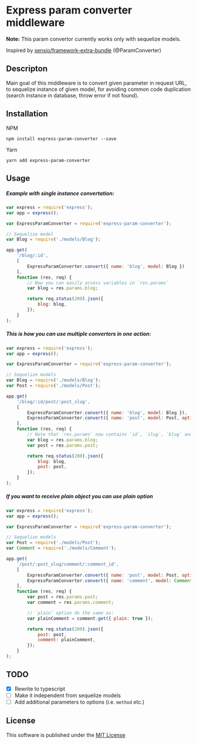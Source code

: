 # Express param converter middleware

**Note:** This param convertor currently works only with sequelize models.

Inspired by [sensio/framework-extra-bundle](https://github.com/sensiolabs/SensioFrameworkExtraBundle) (@ParamConverter)

Descripton
----
Main goal of this middleware is to convert given parameter in request URL, to sequelize instance of given model, for avoiding common code duplication (search instance in database, throw error if not found).


Installation
----
NPM
```console
npm install express-param-converter --save
```

Yarn
```
yarn add express-param-converter
```

Usage
----

##### Example with single instance convertation:
```javascript
var express = require('express');
var app = express();

var ExpressParamConverter = require('express-param-converter');

// Sequelize model
var Blog = require('./models/Blog');

app.get(
    '/blog/:id',
    [
        ExpressParamConverter.convert({ name: 'blog', model: Blog })
    ],
    function (res, req) {
        // Now you can easily access variables in `res.params`
        var blog = res.params.blog;

        return req.status(200).json({
            blog: blog,
        });
    }
);
```

##### This is how you can use multiple converters in one action:
```javascript
var express = require('express');
var app = express();

var ExpressParamConverter = require('express-param-converter');

// Sequelize models
var Blog = require('./models/Blog');
var Post = require('./models/Post');

app.get(
    '/blog/:id/post/:post_slug',
    [
        ExpressParamConverter.convert({ name: 'blog', model: Blog }),
        ExpressParamConverter.convert({ name: 'post', model: Post, options: { mappings: { post_slug: 'slug' } } })
    ],
    function (res, req) {
        // Note that `res.params` now contains `id`, `slug`, `blog` and `post` variables
        var blog = res.params.blog;
        var post = res.params.post;

        return req.status(200).json({
            blog: blog,
            post: post,
        });
    }
);
```

##### If you want to receive plain object you can use **plain** option
```javascript
var express = require('express');
var app = express();

var ExpressParamConverter = require('express-param-converter');

// Sequelize models
var Post = require('./models/Post');
var Comment = require('./models/Comment');

app.get(
    '/post/:post_slug/comment/:comment_id',
    [
        ExpressParamConverter.convert({ name: 'post', model: Post, options: { mappings: { post_slug: 'slug' }, plain: true } }),
        ExpressParamConverter.convert({ name: 'comment', model: Comment, options: { mappings: { comment_id: 'id' }, plain: true } })
    ],
    function (res, req) {
        var post = res.params.post;
        var comment = res.params.comment;

        // `plain` option do the same as:
        var plainComment = comment.get({ plain: true });

        return req.status(200).json({
            post: post,
            comment: plainComment,
        });
    }
);
```

TODO
----
- [x] Rewrite to typescript
- [ ] Make it independent from sequelize models
- [ ] Add additional parameters to options (i.e. `method` etc.)

License
----
This software is published under the [MIT License](LICENSE)
